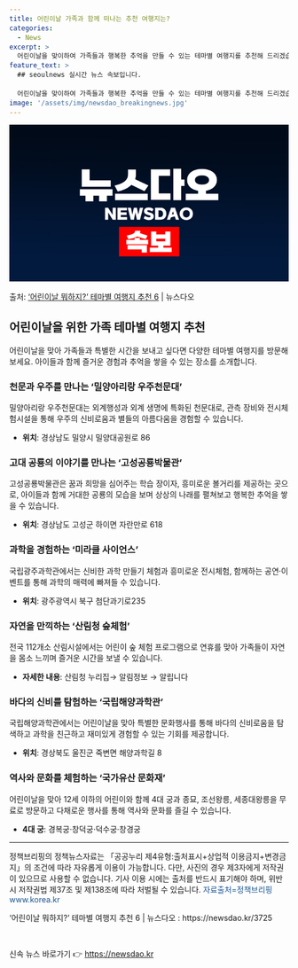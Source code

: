 ```yaml
---
title: 어린이날 가족과 함께 떠나는 추천 여행지는?
categories:
  - News
excerpt: >
  어린이날을 맞이하여 가족들과 행복한 추억을 만들 수 있는 테마별 여행지를 추천해 드리겠습니다!  ■ 상상을 …
feature_text: >
  ## seoulnews 실시간 뉴스 속보입니다.

  어린이날을 맞이하여 가족들과 행복한 추억을 만들 수 있는 테마별 여행지를 추천해 드리겠습니다!  ■ 상상을 …
image: '/assets/img/newsdao_breakingnews.jpg'
---
```


![뉴스다오 속보](/assets/img/newsdao_breakingnews.jpg)

<p>출처: <a href="https://newsdao.kr/3725" rel="dofollow">‘어린이날 뭐하지?’ 테마별 여행지 추천 6</a> | 뉴스다오</p>

<h2 data-ke-size="size26">어린이날을 위한 가족 테마별 여행지 추천</h2>
<p data-ke-size="size16">어린이날을 맞아 가족들과 특별한 시간을 보내고 싶다면 다양한 테마별 여행지를 방문해 보세요. 아이들과 함께 즐거운 경험과 추억을 쌓을 수 있는 장소를 소개합니다. </p>

<h3><b>천문과 우주를 만나는 ‘밀양아리랑 우주천문대’</b></h3>
<p data-ke-size="size16">밀양아리랑 우주천문대는 외계행성과 외계 생명에 특화된 천문대로, 관측 장비와 전시체험시설을 통해 우주의 신비로움과 별들의 아름다움을 경험할 수 있습니다.</p>
<ul>
	<li><b>위치</b>: 경상남도 밀양시 밀양대공원로 86</li>
</ul>

<h3><b>고대 공룡의 이야기를 만나는 ‘고성공룡박물관’</b></h3>
<p data-ke-size="size16">고성공룡박물관은 꿈과 희망을 심어주는 학습 장이자, 흥미로운 볼거리를 제공하는 곳으로, 아이들과 함께 거대한 공룡의 모습을 보며 상상의 나래를 펼쳐보고 행복한 추억을 쌓을 수 있습니다.</p>
<ul>
	<li><b>위치</b>: 경상남도 고성군 하이면 자란만로 618</li>
</ul>

<h3><b>과학을 경험하는 ‘미라클 사이언스’</b></h3>
<p data-ke-size="size16">국립광주과학관에서는 신비한 과학 만들기 체험과 흥미로운 전시체험, 함께하는 공연·이벤트를 통해 과학의 매력에 빠져들 수 있습니다.</p>
<ul>
	<li><b>위치</b>: 광주광역시 북구 첨단과기로235</li>
</ul>

<h3><b>자연을 만끽하는 ‘산림청 숲체험’</b></h3>
<p data-ke-size="size16">전국 112개소 산림시설에서는 어린이 숲 체험 프로그램으로 연휴를 맞아 가족들이 자연을 몸소 느끼며 즐거운 시간을 보낼 수 있습니다. </p>
<ul>
	<li><b>자세한 내용</b>: 산림청 누리집→ 알림정보 → 알립니다</li>
</ul>

<h3><b>바다의 신비를 탐험하는 ‘국립해양과학관’</b></h3>
<p data-ke-size="size16">국립해양과학관에서는 어린이날을 맞아 특별한 문화행사를 통해 바다의 신비로움을 탐색하고 과학을 친근하고 재미있게 경험할 수 있는 기회를 제공합니다.</p>
<ul>
	<li><b>위치</b>: 경상북도 울진군 죽변면 해양과학길 8</li>
</ul>

<h3><b>역사와 문화를 체험하는 ‘국가유산 문화재’</b></h3>
<p data-ke-size="size16">어린이날을 맞아 12세 이하의 어린이와 함께 4대 궁과 종묘, 조선왕릉, 세종대왕릉을 무료로 방문하고 다채로운 행사를 통해 역사와 문화를 즐길 수 있습니다.</p>
<ul>
	<li><b>4대 궁</b>: 경복궁·창덕궁·덕수궁·창경궁</li>
</ul>

<hr>
<p data-ke-size="size16">정책브리핑의 정책뉴스자료는 「공공누리 제4유형:출처표시+상업적 이용금지+변경금지」의 조건에 따라 자유롭게 이용이 가능합니다. 다만, 사진의 경우 제3자에게 저작권이 있으므로 사용할 수 없습니다. 기사 이용 시에는 출처를 반드시 표기해야 하며, 위반 시 저작권법 제37조 및 제138조에 따라 처벌될 수 있습니다. <span style="color: #1a5490;">자료출처=정책브리핑 www.korea.kr</span></p>
<p data-ke-size="size16">‘어린이날 뭐하지?’ 테마별 여행지 추천 6 | 뉴스다오 : https://newsdao.kr/3725</p>
<p data-ke-size="size16">&nbsp;</p> 

신속 뉴스 바로가기 👉 <a href="https://newsdao.kr" rel="dofollow">https://newsdao.kr</a>


